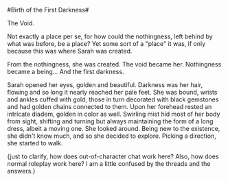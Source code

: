 #Birth of the First Darkness#

The Void. 

Not exactly a place per se, for how could the nothingness, left behind by what was before, be a place? Yet some sort of a "place" it was, if only because this was where Sarah was created.

From the nothingness, she was created. The void became her. Nothingness became a being... And the first darkness.

Sarah opened her eyes, golden and beautiful.
Darkness was her hair, flowing and so long it nearly reached her pale feet. She was bound, wrists and ankles cuffed with gold, those in turn decorated with black gemstones and had golden chains connected to them. Upon her forehead rested an intricate diadem, golden in color as well.
Swirling mist hid most of her body from sight, shifting and turning but always maintaining the form of a long dress, albeit a moving one.
She looked around. Being new to the existence, she didn't know much, and so she decided to explore. Picking a direction, she started to walk.


{just to clarify, how does out-of-character chat work here? Also, how does normal roleplay work here? I am a little confused by the threads and the answers.}
